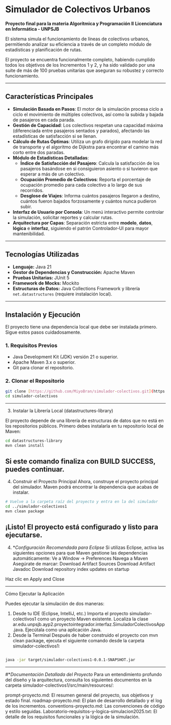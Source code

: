 # Simulador de Colectivos Urbanos

**Proyecto final para la materia Algorítmica y Programación II** **Licenciatura en Informática - UNPSJB**

El sistema simula el funcionamiento de líneas de colectivos urbanos, permitiendo analizar su eficiencia a través de un completo módulo de estadísticas y planificación de rutas.

El proyecto se encuentra funcionalmente completo, habiendo cumplido todos los objetivos de los Incrementos 1 y 2, y ha sido validado por una suite de más de 100 pruebas unitarias que aseguran su robustez y correcto funcionamiento.

---

## Características Principales

- **Simulación Basada en Pasos**: El motor de la simulación procesa ciclo a ciclo el movimiento de múltiples colectivos, así como la subida y bajada de pasajeros en cada parada.
- **Gestión de Capacidad**: Los colectivos respetan una capacidad máxima (diferenciada entre pasajeros sentados y parados), afectando las estadísticas de satisfacción si se llenan.
- **Cálculo de Rutas Óptimas**: Utiliza un grafo dirigido para modelar la red de transporte y el algoritmo de Dijkstra para encontrar el camino más corto entre dos paradas.
- **Módulo de Estadísticas Detalladas**:
  - **Índice de Satisfacción del Pasajero**: Calcula la satisfacción de los pasajeros basándose en si consiguieron asiento o si tuvieron que esperar a más de un colectivo.
  - **Ocupación Promedio de Colectivos**: Reporta el porcentaje de ocupación promedio para cada colectivo a lo largo de sus recorridos.
  - **Desglose de Viajes**: Informa cuántos pasajeros llegaron a destino, cuántos fueron bajados forzosamente y cuántos nunca pudieron subir.
- **Interfaz de Usuario por Consola**: Un menú interactivo permite controlar la simulación, solicitar reportes y calcular rutas.
- **Arquitectura por Capas**: Separación estricta entre **modelo**, **datos**, **lógica** e **interfaz**, siguiendo el patrón Controlador-UI para mayor mantenibilidad.

---

## Tecnologías Utilizadas

- **Lenguaje:** Java 21
- **Gestor de Dependencias y Construcción:** Apache Maven
- **Pruebas Unitarias:** JUnit 5
- **Framework de Mocks:** Mockito
- **Estructuras de Datos:** Java Collections Framework y librería `net.datastructures` (requiere instalación local).

---

## Instalación y Ejecución

El proyecto tiene una dependencia local que debe ser instalada primero. Sigue estos pasos cuidadosamente.

### 1. Requisitos Previos

- Java Development Kit (JDK) versión 21 o superior.
- Apache Maven 3.x o superior.
- Git para clonar el repositorio.

### 2. Clonar el Repositorio

```bash
git clone [https://github.com/MiyoBran/simulador-colectivos.git](https://github.com/MiyoBran/simulador-colectivos.git)
cd simulador-colectivos
```
---
3. Instalar la Librería Local (datastructures-library)

El proyecto depende de una librería de estructuras de datos que no está en los repositorios públicos. Primero debes instalarla en tu repositorio local de Maven:

```bash
cd datastructures-library
mvn clean install
```

Si este comando finaliza con BUILD SUCCESS, puedes continuar.
---
4. Construir el Proyecto Principal
Ahora, construye el proyecto principal del simulador. Maven podrá encontrar la dependencia que acabas de instalar.
```bash
# Vuelve a la carpeta raíz del proyecto y entra en la del simulador
cd ../simulador-colectivos1
mvn clean package
```
¡Listo! El proyecto está configurado y listo para ejecutarse.
---

4. **Configuración Recomendada para Eclipse*
Si utilizas Eclipse, activa las siguientes opciones para que Maven gestione las dependencias automáticamente:
Ve a Window -> Preferences
Navega a Maven
Asegúrate de marcar:
Download Artifact Sources
Download Artifact Javadoc
Download repository index updates on startup

Haz clic en Apply and Close

---
Cómo Ejecutar la Aplicación

Puedes ejecutar la simulación de dos maneras:

1. Desde tu IDE (Eclipse, IntelliJ, etc.)
Importa el proyecto simulador-colectivos1 como un proyecto Maven existente.
Localiza la clase ar.edu.unpsjb.ayp2.proyectointegrador.interfaz.SimuladorColectivosApp.java.
Ejecútala como una aplicación Java.
2. Desde la Terminal
Después de haber construido el proyecto con mvn clean package, ejecuta el siguiente comando desde la carpeta simulador-colectivos1:

```bash

java -jar target/simulador-colectivos1-0.0.1-SNAPSHOT.jar

```
---

#**Documentación Detallada del Proyecto*
Para un entendimiento profundo del diseño y la arquitectura, consulta los siguientes documentos en la carpeta simulador-colectivos1/src/main/resources/:

prompt-proyecto.md: El resumen general del proyecto, sus objetivos y estado final.
roadmap-proyecto.md: El plan de desarrollo detallado y el log de los incrementos.
conventions-proyecto.md: Las convenciones de código y estilo seguidas.
Laboratorio-requisitos-y-logica-simulacion2025.txt: El detalle de los requisitos funcionales y la lógica de la simulación.